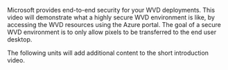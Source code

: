 Microsoft provides end-to-end security for your WVD deployments. This video will demonstrate what a highly secure WVD environment is like, by accessing the WVD resources using the Azure portal. The goal of a secure WVD environment is to only allow pixels to be transferred to the end user desktop.

The following units will add additional content to the short introduction video.

 

<!-- Video image file format . We don’t know the name of the video or where it will be hosted at this time -->